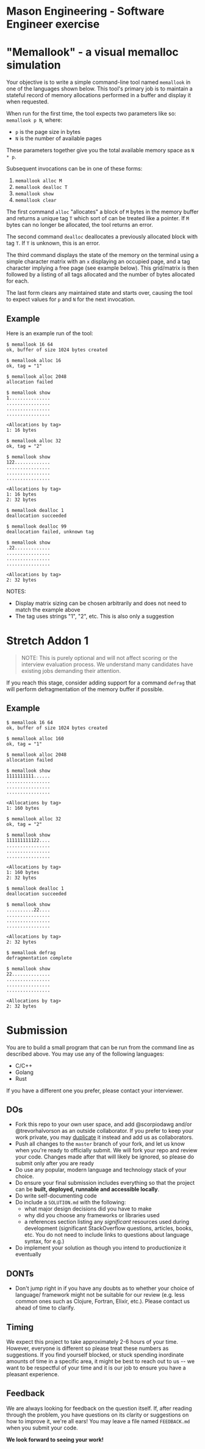 Mason Engineering - Software Engineer exercise
===

# "Memallook" - a visual memalloc simulation

Your objective is to write a simple command-line tool named `memallook` in one of the languages
shown below. This tool's primary job is to maintain a stateful record of memory allocations performed
in a buffer and display it when requested.

When run for the first time, the tool expects two parameters like so:
`memallook p N`, where:
* `p` is the page size in bytes
* `N` is the number of available pages

These parameters together give you the total available memory space as `N * p`.

Subsequent invocations can be in one of these forms:
1. `memallook alloc M`
2. `memallook dealloc T`
3. `memallook show`
4. `memallook clear`

The first command `alloc` "allocates" a block of `M` bytes in the memory buffer and returns
a unique tag `T` which sort of can be treated like a pointer. If `M` bytes can no longer be
allocated, the tool returns an error.

The second command `dealloc` deallocates a previously allocated block with tag `T`. If `T` is
unknown, this is an error.

The third command displays the state of the memory on the terminal using a simple character matrix
with an `x` displaying an occupied page, and a tag character implying a free page (see example below).
This grid/matrix is then followed by a listing of all tags allocated and the number of bytes
allocated for each.

The last form clears any maintained state and starts over, causing the tool to expect values
for `p` and `N` for the next invocation.

## Example

Here is an example run of the tool:

```
$ memallook 16 64
ok, buffer of size 1024 bytes created

$ memallook alloc 16
ok, tag = "1"

$ memallook alloc 2048
allocation failed

$ memallook show
1...............
................
................
................

<Allocations by tag>
1: 16 bytes

$ memallook alloc 32
ok, tag = "2"

$ memallook show
122.............
................
................
................

<Allocations by tag>
1: 16 bytes
2: 32 bytes

$ memallook dealloc 1
deallocation succeeded

$ memallook dealloc 99
deallocation failed, unknown tag

$ memallook show
.22.............
................
................
................

<Allocations by tag>
2: 32 bytes

```

NOTES:
* Display matrix sizing can be chosen arbitrarily and does not need to match
  the example above
* The tag uses strings "1", "2", etc. This is also only a suggestion


# Stretch Addon 1

> NOTE: This is purely optional and will not affect scoring or the interview
> evaluation process. We understand many candidates have existing jobs
> demanding their attention.

If you reach this stage, consider adding support for a command `defrag` that
will perform defragmentation of the memory buffer if possible.

## Example

```
$ memallook 16 64
ok, buffer of size 1024 bytes created

$ memallook alloc 160
ok, tag = "1"

$ memallook alloc 2048
allocation failed

$ memallook show
1111111111......
................
................
................

<Allocations by tag>
1: 160 bytes

$ memallook alloc 32
ok, tag = "2"

$ memallook show
111111111122....
................
................
................

<Allocations by tag>
1: 160 bytes
2: 32 bytes

$ memallook dealloc 1
deallocation succeeded

$ memallook show
..........22....
................
................
................

<Allocations by tag>
2: 32 bytes

$ memallook defrag
defragmentation complete

$ memallook show
22..............
................
................
................

<Allocations by tag>
2: 32 bytes

```

# Submission

You are to build a small program that can be run from the command line as described above.
You may use any of the following languages:

* C/C++
* Golang
* Rust

If you have a different one you prefer, please contact your interviewer.

## DOs
* Fork this repo to your own user space, and add @scorpiodawg and/or @trevorhalvorson as an
  outside collaborator. If you prefer to keep your work private, you may [duplicate](https://help.github.com/en/articles/duplicating-a-repository)
  it instead and add us as collaborators.
* Push all changes to the `master` branch of your fork, and let us know when you're ready
  to officially submit. We will fork your repo and review your code. Changes made after that
  will likely be ignored, so please do submit only after you are ready
* Do use any popular, modern language and technology stack of your choice.
* Do ensure your final submission includes everything so that the project can be
  **built, deployed, runnable and accessible locally**.
* Do write self-documenting code
* Do include a `SOLUTION.md` with the following:
  * what major design decisions did you have to make
  * why did you choose any frameworks or libraries used
  * a references section listing any _significant_ resources used during development
    (significant StackOverflow questions, articles, books, etc. You do not need to
    include links to questions about language syntax, for e.g.)
* Do implement your solution as though you intend to productionize it eventually

## DONTs
- Don't jump right in if you have any doubts as to whether your choice of language/
  framework might not be suitable for our review (e.g. less common ones such as
  Clojure, Fortran, Elixir, etc.). Please contact us ahead of time to clarify.

## Timing
We expect this project to take approximately 2-6 hours of your time. However,
everyone is different so please treat these numbers as suggestions. If you find
yourself blocked, or stuck spending inordinate amounts of time in a specific area,
it might be best to reach out to us -- we want to be respectful of your time and
it is our job to ensure you have a pleasant experience.

## Feedback

We are always looking for feedback on the question itself. If, after reading through the
problem, you have questions on its clarity or suggestions on how to improve it, we're all
ears! You may leave a file named `FEEDBACK.md` when you submit your code.

**We look forward to seeing your work!**
